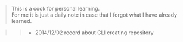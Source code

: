 >This is a cook for personal learning.<br>
>For me it is just a daily note in case that I forgot what I have already learned.

>>* 2014/12/02 record about CLI creating repository
